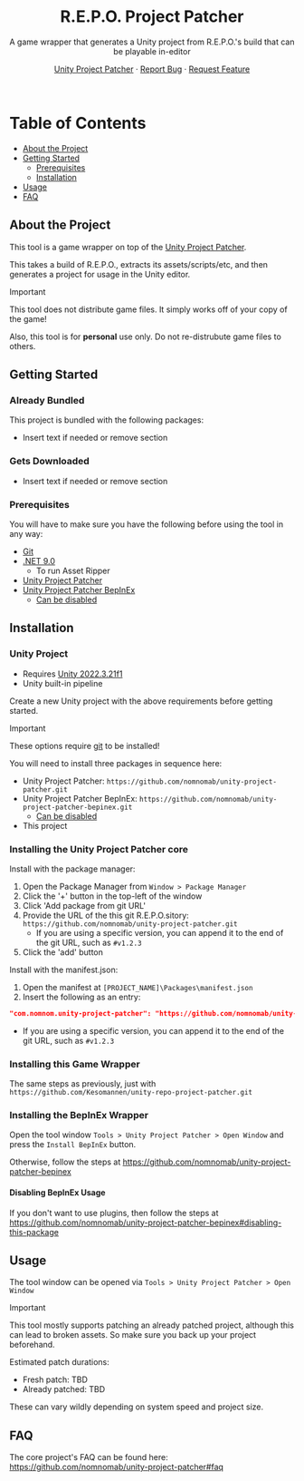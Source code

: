 <div align="center">
  <h1>R.E.P.O. Project Patcher</h1>

  <p>
    A game wrapper that generates a Unity project from R.E.P.O.'s build that can be playable in-editor
  </p>
</div>

<div align="center">
<!-- Badges -->

<span></span>
<a href="https://github.com/nomnomab/unity-project-patcher">Unity Project Patcher</a>
<span> · </span>
<a href="https://github.com/nomnomab/unity-project-patcher/issues/">Report Bug</a>
<span> · </span>
<a href="https://github.com/nomnomab/unity-project-patcher/issues/">Request Feature</a>

</h4>

</div>

<br />

<!-- Table of Contents -->

# Table of Contents

- [About the Project](#about-the-project)
- [Getting Started](#getting-started)
  - [Prerequisites](#prerequisites)
  - [Installation](#installation)
- [Usage](#usage)
- [FAQ](#faq)

<!-- About the Project -->

## About the Project

This tool is a game wrapper on top of the [Unity Project Patcher](https://github.com/nomnomab/unity-project-patcher).

This takes a build of R.E.P.O., extracts its assets/scripts/etc, and then generates a project for usage in the Unity editor.

> [!IMPORTANT]  
> This tool does not distribute game files. It simply works off of your copy of the game!
>
> Also, this tool is for **personal** use only. Do not re-distrubute game files to others.

<!-- Getting Started -->

## Getting Started

### Already Bundled

This project is bundled with the following packages:

- Insert text if needed or remove section

### Gets Downloaded

- Insert text if needed or remove section

<!-- Prerequisites -->

### Prerequisites

You will have to make sure you have the following before using the tool in any way:

- [Git](https://git-scm.com/download/win)
- [.NET 9.0](https://dotnet.microsoft.com/en-us/download/dotnet/9.0)
  - To run Asset Ripper
- [Unity Project Patcher](https://github.com/nomnomab/unity-project-patcher)
- [Unity Project Patcher BepInEx](https://github.com/nomnomab/unity-project-patcher-bepinex)
  - [Can be disabled](#disabling-bepinex-usage)

<!-- Installation -->

## Installation

### Unity Project

- Requires [Unity 2022.3.21f1](https://unity.com/releases/editor/whats-new/2022.3.21f1)
- Unity built-in pipeline

Create a new Unity project with the above requirements before getting started.

> [!IMPORTANT]  
> These options require [git](https://git-scm.com/download/win) to be installed!

You will need to install three packages in sequence here:

- Unity Project Patcher: `https://github.com/nomnomab/unity-project-patcher.git`
- Unity Project Patcher BepInEx: `https://github.com/nomnomab/unity-project-patcher-bepinex.git`
  - [Can be disabled](#disabling-bepinex-usage)
- This project

### Installing the Unity Project Patcher core

Install with the package manager:

1. Open the Package Manager from `Window > Package Manager`
2. Click the '+' button in the top-left of the window
3. Click 'Add package from git URL'
4. Provide the URL of the this git R.E.P.O.sitory: `https://github.com/nomnomab/unity-project-patcher.git`
   - If you are using a specific version, you can append it to the end of the git URL, such as `#v1.2.3`
5. Click the 'add' button

Install with the manifest.json:

1. Open the manifest at `[PROJECT_NAME]\Packages\manifest.json`
2. Insert the following as an entry:

```json
"com.nomnom.unity-project-patcher": "https://github.com/nomnomab/unity-project-patcher.git"
```

- If you are using a specific version, you can append it to the end of the git URL, such as `#v1.2.3`

### Installing this Game Wrapper

The same steps as previously, just with `https://github.com/Kesomannen/unity-repo-project-patcher.git`

### Installing the BepInEx Wrapper

Open the tool window `Tools > Unity Project Patcher > Open Window` and press the `Install BepInEx` button.

Otherwise, follow the steps at https://github.com/nomnomab/unity-project-patcher-bepinex

#### Disabling BepInEx Usage

If you don't want to use plugins, then follow the steps at https://github.com/nomnomab/unity-project-patcher-bepinex#disabling-this-package

<!-- Usage -->

## Usage

The tool window can be opened via `Tools > Unity Project Patcher > Open Window`

> [!IMPORTANT]  
> This tool mostly supports patching an already patched project, although this can lead to broken assets.
> So make sure you back up your project beforehand.

Estimated patch durations:

- Fresh patch: TBD
- Already patched: TBD

These can vary wildly depending on system speed and project size.

## FAQ

The core project's FAQ can be found here: https://github.com/nomnomab/unity-project-patcher#faq
